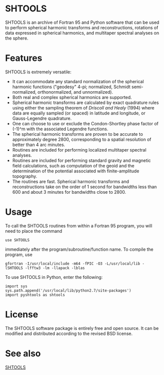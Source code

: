 # SHTOOLS
		
SHTOOLS is an archive of Fortran 95 and Python software that can be used to perform spherical harmonic transforms and reconstructions, rotations of data expressed in spherical harmonics, and multitaper spectral analyses on the sphere.

# Features

SHTOOLS is extremely versatile:

* It can accommodate any standard normalization of the spherical harmonic functions ("geodesy" 4-pi; normalized,  Schmidt semi-normalized, orthonormalized, and unnormalized).		
* Both real and complex spherical harmonics are supported.
* Spherical harmonic transforms are calculated by exact quadrature rules using either the sampling theorem of *Driscoll and Healy* (1994) where data are equally sampled (or spaced) in latitude and longitude, or Gauss-Legendre quadrature.
* One can choose to use or exclude the Condon-Shortley phase factor of (-1)^m with the associated Legendre functions.
* The spherical harmonic transforms are proven to be accurate to approximately degree 2800, corresponding to a spatial resolution of better than 4 arc minutes.
* Routines are included for performing localized multitaper spectral analyses.
* Routines are included for performing standard gravity and magnetic field calculations, such as computation of the geoid and the determination of the potential associated with finite-amplitude topography.
* The routines are fast. Spherical harmonic transforms and reconstructions take on the order of 1 second for bandwidths less than 600 and about 3 minutes for bandwidths close to 2800.
    
# Usage

To call the SHTOOLS routines from within a Fortran 95 program, you will need to place the command

    use SHTOOLS
    
immediately after the program/subroutine/function name. To compile the program, use 

    gfortran -I/usr/local/include -m64 -fPIC -O3 -L/usr/local/lib -lSHTOOLS -lfftw3 -lm -llapack -lblas

To use SHTOOLS in Python, enter the following:

    import sys
    sys.path.append('/usr/local/lib/python2.7/site-packages')
    import pyshtools as shtools

# License

The SHTOOLS software package is entirely free and open source. It can be modified and distributed according to the revised BSD license.

# See also

[SHTOOLS](shtools.oca.eu)
